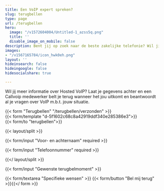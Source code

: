 ```yaml
---
title: Een VoIP expert spreken?
slug: terugbellen
type: page
url: /terugbellen
hero:
  image: "/v1572604004/Untitled-1_azss5q.png"
  title: ''
  disable_image_on_mobile: false
description: Bent jij op zoek naar de beste zakelijke telefonie? Wil jij informatie over Hosted VoIP voor jouw sitautie? Laat je gegevens achter en een Callvoip medewerker neemt contact met je op.
images:
- "/v1567165784/icon_hwk0eh.png"
layout: ''
hideinsearch: false
hideingoogle: false
hidesocialshare: true

---
```

Wil jij meer informatie over Hosted VoIP? Laat je gegevens achter en een Callvoip medewerker belt je terug wanneer het jou uitkomt en beantwoordt al je vragen over VoIP m.b.t. jouw situatie.

{{< form "Terugbellen" "/terugbellen/verzonden" >}}  
{{< form/template "d-5f1602c68c8a42919ddf340e285386e3">}}  
{{< form/to "terugbellen">}}

{{< layout/split >}}

{{< form/input "Voor- en achternaam" required >}}

{{< form/input "Telefoonnummer" required >}}

{{</ layout/split >}}

{{< form/input "Gewenste terugbelmoment" >}}

{{< form/textarea "Specifieke wensen" >}} {{< form/button "Bel mij terug" >}}{{</ form >}}

